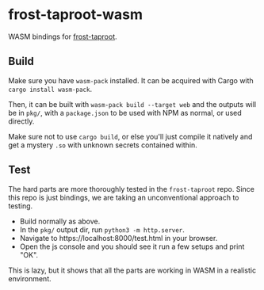 # frost-taproot-wasm

WASM bindings for [frost-taproot](https://github.com/zerodao-finance/frost-taproot).

## Build

Make sure you have `wasm-pack` installed.  It can be acquired with Cargo with
`cargo install wasm-pack`.

Then, it can be built with `wasm-pack build --target web` and the outputs will
be in `pkg/`, with a `package.json` to be used with NPM as normal, or used
directly.

Make sure not to use `cargo build`, or else you'll just compile it natively and
get a mystery `.so` with unknown secrets contained within.

## Test

The hard parts are more thoroughly tested in the `frost-taproot` repo.  Since
this repo is just bindings, we are taking an unconventional approach to testing.

* Build normally as above.
* In the `pkg/` output dir, run `python3 -m http.server`.
* Navigate to https://localhost:8000/test.html in your browser.
* Open the js console and you should see it run a few setups and print "OK".

This is lazy, but it shows that all the parts are working in WASM in a realistic
environment.

